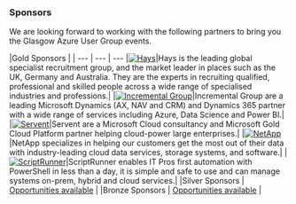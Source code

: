### Sponsors

We are looking forward to working with the following partners to bring you the Glasgow Azure User Group events.

|Gold Sponsors |   |
--- | --- | ---
|[![Hays](/img/hays.gif)](https://hays.co.uk)|Hays is the leading global specialist recruitment group, and the market leader in places such as the UK, Germany and Australia. They are the experts in recruiting qualified, professional and skilled people across a wide range of specialised industries and professions.|
|[![Incremental Group](/img/incrementalgroup.png)](https://incrementalgroup.co.uk/)|Incremental Group are a leading Microsoft Dynamics (AX, NAV and CRM) and Dynamics 365 partner with a wide range of services including Azure, Data Science and Power BI.|
|[![Servent](/img/servent.png)](https://www.servent.co.uk/)|Servent are a Microsoft Cloud consultancy and Microsoft Gold Cloud Platform partner helping cloud-power large enterprises.|
|[![NetApp](/img/netapp.png)](https://www.netapp.com/)|NetApp specializes in helping our customers get the most out of their data with industry-leading cloud data services, storage systems, and software.|
|[![ScriptRunner](/img/scriptrunner.png)](https://www.scriptrunner.com/)|ScriptRunner enables IT Pros first automation with PowerShell in less than a day, it is simple and safe to use and can manage systems on-prem, hybrid and cloud services.|
|Silver Sponsors  | [Opportunities available](https://techielass.azureedge.net/gaug/GAUG-Sponsorship-Proposal-2023.pdf)  |
|Bronze Sponsors | [Opportunities available](https://techielass.azureedge.net/gaug/GAUG-Sponsorship-Proposal-2023.pdf)   |
